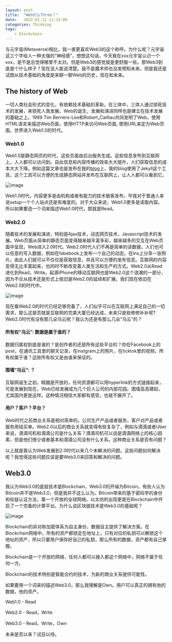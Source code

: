 ```yaml
---
layout: post
title:  "Web什么Three？"
date:   2022-01-12 11:15:00
categories: Thinking
tags:
    - blockchain
---
```


与元宇宙(Metaverse)相比，我一直更喜欢Web3的这个称呼。为什么呢？元宇宙这三个字给人一种太强的“神经感”，想想这句话，今天我在xxx元宇宙认识一个xxx，是不是总觉得哪里不太对。但是Web3的感觉就是更舒服一些。那Web3到底是个什么样子？现在没人能说清楚。我不是魔术师也没发预知未来。但是我还是试图从技术基础的角度是来聊一聊Web的历史，现在和未来。

## The history of Web
一切人类社会形式的变化，有依赖技术基础的革新。在三体中，三体人通过锁死技术的发展，来锁死人类发展。Web的诞生，发展和演进同样也是建立在技术发展的基础之上。1989 Tim Berners-Lee和Robert_Cailliau共同发明了Web，使用HTML语言来描述Web页面，使用HTTP来访问Web页面, 使用URL来定为Web页面。世界进入Web1.0的时代。

### Web1.0
Web1.0是静态网页的时代，这些页面由后台服务生成。这些信息发布到互联网上，人人都可以访问到。自此信息和内容传播的效率大大提升，人们获取信息的成本大大下降。例如这篇文章也是发布在我的[blog](https://www.aaronchen.me)上，我的blog使用了Jekyll这个工具，这个工具可以方便的生成静态网站并发布在互联网上，让人人都可以看到它。

![image]({{url}}/resources/img/yahoo-web1-0.jpeg)

Web1.0时代，内容更多是由机构或者有能力的技术极客发布，毕竟对于普通人来说setup一个个人站点还是有难度的。对于大众来说，Web1.0更多是读取内容。所以如果要选一个词来描述Web1.0时代，那就是Read。

### Web2.0
随着技术的发展和演进，特别是Ajax技术，动态网页技术，Javascript技术的发展。Web页面从简单的静态页面变得越来越丰富多彩，越来越多的交互在Web页面中呈现，Web进入2.0时代。Web2.0时代人们不再是简单的读数据，人们也可以任意的写入数据，例如在fabebook上发布一个自己的动态，在Ins上分享一张照片。由此人们就可以不仅仅是获取信息，并且可以方便的发布信息。互联网的内容变得无比丰富起来，也同时不断改变着人类生活和生产的方式。Web2.0从Read进化到Read，Write。起源iPhone的移动互联网也是Web2.0这个浪潮的一部分，因为不论从技术还是形式上依旧是Web2.0的延续和扩展。我们现在依旧在Web2.0的时代中。

![image]({{url}}/resources/img/facebook.jpeg)


现在看Web2.0的时代已经足够完备了，人们似乎可以在互联网上满足自己的一切需求，那么这是否就是互联网的完美大厦已经达成，未来只是些修修补补呢? Web2.0时代有没有那几朵乌云呢？我认为还是有那么几朵“乌云”的？

#### 所有权“乌云”: 数据是属于谁的？

数据归属权到底是谁的？是创作者的还是所有这些平台的？你在Facebook上的post，在通讯工具里的聊天记录，在instgram上的照片，在ticktok里的视频，所有权属于谁？这些所有权又是由谁来保证的。

#### 围墙“乌云”: ？

互联网诞生之初，精髓是开放的，任何资源都可以用hyperlink的方式链接起来，可是发展到现在，Web已经发展成为几个巨人公司的内部花园。围墙高高建起，尤其国内更是这样。这种情况相信大家都有感受，也就不展开了。

#### 用户？客户？平台？

Web时代之前商业关系是相对简单的。公司生产产品或者服务，客户对产品或者服务用钱买单。Web2.0以后的商业关系就变得有些复杂了，例如与滴滴或者Uber来说，滴滴司机和滴滴公司是什么关系？滴滴司机可以说是滴滴网络上的核心因素，但是他们很少或者基本和滴滴公司没有什么关系。这种商业关系是否有问题？

以上就是我认为Web发展到2.0时代以来几个未解决的问题。这些问题如何解决呢？我觉得这些问题应该是要Web3.0来回答和解决的问题。

## Web3.0
我认为Web3.0的底层技术是Blockchain，Web3.0的开端为Bitcoin。有些人认为Bitcoin并不是Web3.0，但是我并不这么认为。Bitcoin带来的基于密码学的身份和权益认证方法，第一个开放的全球网络。以太坊的出现更是在Blockchain中开启了一个完备的计算平台。为什么说区块链技术是Web3.0的基础呢？

![image]({{url}}/resources/img/key-eth.jpeg)


Blockchain的非对称加密体系为自主身份，数据自主提供了解决方案。在Blockchain网络中，所有的资产都锁定在地址上，只有对应的私钥可以解锁这个地址的资产，所以只要用户保存好自己的私钥，那么所有的数据，资产都有自己掌握。

Blockchain是一个开放的网络，任何人都可以接入都这个网络中，网络不属于任何一方。

Blockchain的技术特别是智能合约的技术，为新的商业关系提供可能性。

如果要用一个词来的描述Web3.0，那么我理解是Own。用户可以真正的拥有他的数据，他的资产。

Web1.0 - Read

Web2.0 - Read，Write

Web3.0 - Read，Write，Own

未来是否以来？试目以待。